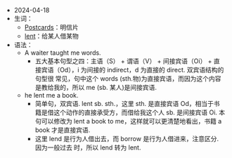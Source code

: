 - 2024-04-18
- 生词：
	- [Postcards](https://www.wordreference.com/enzh/Postcards)：明信片
	- [lent](https://www.wordreference.com/enzh/lent)：给某人借某物
- 语法：
	- A waiter taught me words.
		- 五大基本句型之四：主语（S） + 谓语（V） + 间接宾语（Oi） + 直接宾语（Od），i 为间接的 indirect，d 为直接的 direct. 双宾语结构的句型很 常见，句中这个 words (sth.物)为直接宾语，而因为这个内容是教给我的，所以 me (sb. 某人)是间接宾语.
	- he lent me a book.
		- 简单句，双宾语. lent sb. sth.，这里 sth. 是直接宾语 Od，相当于书籍是借这个动作的直接承受方，而借给我这个人 sb. 是间接宾语 Oi. 本句可以修改为 lent a book to me，这样就可以更清楚地看出，书籍 a book 才是直接宾语.
		- 这里 lend 是行为人借出去，而 borrow 是行为人借进来，注意区分. 因为一般过去 时，所以 lend 转为 lent.
